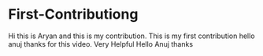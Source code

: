 # First-Contributiong
Hi this is Aryan and this is my contribution.
This is my first contribution
hello anuj thanks for this video. Very Helpful
Hello Anuj thanks
